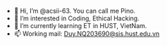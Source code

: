 - 👋 Hi, I’m @acsii-63. You can call me Pino.
- 👀 I’m interested in Coding, Ethical Hacking.
- 🌱 I’m currently learning ET in HUST, VietNam.
- 📫 Working mail: Duy.NQ203690@sis.hust.edu.vn

<!---
acsii-63/acsii-63 is a ✨ special ✨ repository because its `README.md` (this file) appears on your GitHub profile.
You can click the Preview link to take a look at your changes.
--->

